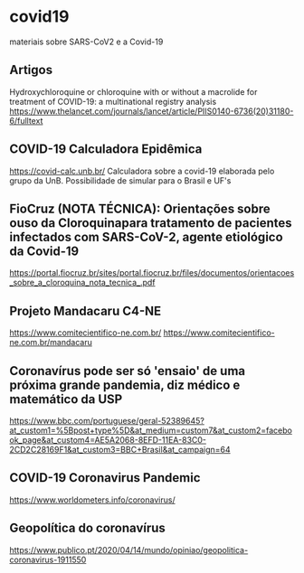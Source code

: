 # covid19
materiais sobre SARS-CoV2 e a Covid-19

## Artigos
Hydroxychloroquine or chloroquine with or without a macrolide for treatment of COVID-19: a multinational registry analysis
https://www.thelancet.com/journals/lancet/article/PIIS0140-6736(20)31180-6/fulltext

## COVID-19 Calculadora Epidêmica
https://covid-calc.unb.br/
Calculadora sobre a covid-19 elaborada pelo grupo da UnB. Possibilidade de simular para o Brasil e UF's

## FioCruz (NOTA TÉCNICA): Orientações  sobre ouso  da  Cloroquinapara  tratamento  de  pacientes infectados com SARS-CoV-2, agente etiológico da Covid-19
https://portal.fiocruz.br/sites/portal.fiocruz.br/files/documentos/orientacoes_sobre_a_cloroquina_nota_tecnica_.pdf

## Projeto Mandacaru C4-NE
https://www.comitecientifico-ne.com.br/
https://www.comitecientifico-ne.com.br/mandacaru

## Coronavírus pode ser só 'ensaio' de uma próxima grande pandemia, diz médico e matemático da USP
https://www.bbc.com/portuguese/geral-52389645?at_custom1=%5Bpost+type%5D&at_medium=custom7&at_custom2=facebook_page&at_custom4=AE5A2068-8EFD-11EA-83C0-2CD2C28169F1&at_custom3=BBC+Brasil&at_campaign=64

## COVID-19 Coronavirus Pandemic
https://www.worldometers.info/coronavirus/

## Geopolítica do coronavírus
https://www.publico.pt/2020/04/14/mundo/opiniao/geopolitica-coronavirus-1911550
